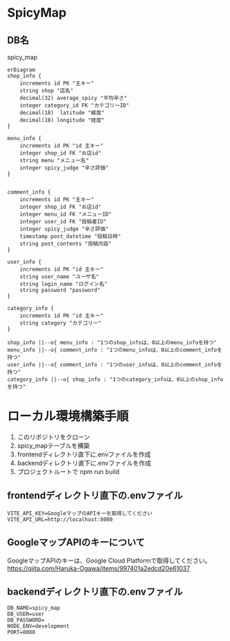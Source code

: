 # SpicyMap

## DB名
spicy_map

```mermaid
erDiagram
shop_info {
    increments id PK "主キー"
    string shop "店名"
    decimal(32) average_spicy "平均辛さ"
    integer category_id FK "カテゴリーID" 
    decimal(18)  latitude "緯度"
    decimal(18) longitude "経度"
}

menu_info {
    increments id PK "id 主キー"
    integer shop_id FK "お店id"
    string menu "メニュー名"
    integer spicy_judge "辛さ評価"
}


comment_info {
    increments id PK "主キー"
    integer shop_id FK "お店id"
    integer menu_id FK "メニューID"
    integer user_id FK "投稿者ID"
    integer spicy_judge "辛さ評価"
    timestamp post_datetime "投稿日時" 
    string post_contents "投稿内容"
}

user_info {
    increments id PK "id 主キー"
    string user_name "ユーザ名"
    string login_name "ログイン名"
    string password "password"
}

category_info {
    increments id PK "id 主キー"
    string category "カテゴリー"
}

shop_info ||--o{ menu_info : "1つのshop_infoは、0以上のmenu_infoを持つ"
menu_info ||--o{ comment_info : "1つのmenu_infoは、0以上のcomment_infoを持つ"
user_info ||--o{ comment_info : "1つのuser_infoは、0以上のcomment_infoを持つ"
category_info ||--o{ shop_info : "1つのcategory_infoは、0以上のshop_infoを持つ"
```

# ローカル環境構築手順
1. このリポジトリをクローン
2. spicy_mapテーブルを構築
3. frontendディレクトリ直下に.envファイルを作成
4. backendディレクトリ直下に.envファイルを作成
5. プロジェクトルートで npm run build

## frontendディレクトリ直下の.envファイル
```
VITE_API_KEY=GoogleマップのAPIキーを取得してください
VITE_API_URL=http://localhost:8080
```

## GoogleマップAPIのキーについて
GoogleマップAPIのキーは、Google Cloud Platformで取得してください。
https://qiita.com/Haruka-Ogawa/items/997401a2edcd20e61037

## backendディレクトリ直下の.envファイル
```
DB_NAME=spicy_map
DB_USER=user
DB_PASSWORD=
NODE_ENV=development
PORT=8080
```